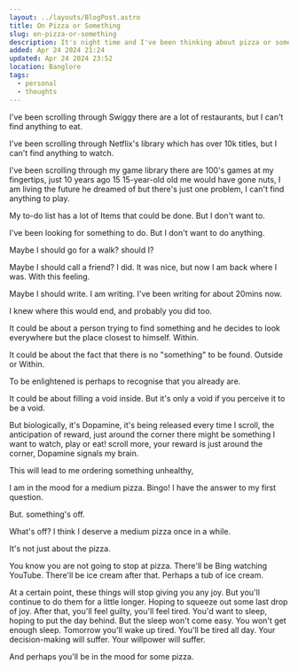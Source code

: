 ```yaml
---
layout: ../layouts/BlogPost.astro
title: On Pizza or Something
slug: on-pizza-or-something
description: It's night time and I've been thinking about pizza or something.
added: Apr 24 2024 21:24
updated: Apr 24 2024 23:52
location: Banglore
tags:
  - personal
  - thoughts
---
```

I've been scrolling through Swiggy there are a lot of restaurants, but I can't find anything to eat. 

I've been scrolling through Netflix's library which has over 10k titles, but I can't find anything to watch.

I've been scrolling through my game library there are 100's games at my fingertips, just 10 years ago 15 15-year-old old me would have gone nuts, I am living the future he dreamed of but there's just one problem, I can't find anything to play.

My to-do list has a lot of Items that could be done. But I don't want to.

I've been looking for something to do. But I don't want to do anything.

Maybe I should go for a walk?
should I? 

Maybe I should call a friend? 
I did. It was nice, but now I am back where I was. With this feeling.

Maybe I should write.
I am writing. I've been writing for about 20mins now. 

I knew where this would end, and probably you did too. 

It could be about a person trying to find something and he decides to look everywhere but the place closest to himself. Within.

It could be about the fact that there is no "something" to be found. Outside or Within. 

To be enlightened is perhaps to recognise that you already are. 

It could be about filling a void inside. But it's only a void if you perceive it to be a void.

But biologically, it's Dopamine, it's being released every time I scroll, the anticipation of reward, just around the corner there might be something I want to watch, play or eat! scroll more, your reward is just around the corner, Dopamine signals my brain.

This will lead to me ordering something unhealthy, 

I am in the mood for a medium pizza. Bingo! I have the answer to my first question.

But. something's off. 

What's off? I think I deserve a medium pizza once in a while. 

It's not just about the pizza. 

You know you are not going to stop at pizza. 
There'll be Bing watching YouTube.
There'll be ice cream after that. 
Perhaps a tub of ice cream.

At a certain point, these things will stop giving you any joy.
But you'll continue to do them for a little longer. 
Hoping to squeeze out some last drop of joy.
After that, you'll feel guilty, you'll feel tired.
You'd want to sleep, hoping to put the day behind.
But the sleep won't come easy. 
You won't get enough sleep.
Tomorrow you'll wake up tired.
You'll be tired all day.
Your decision-making will suffer.
Your willpower will suffer.

And perhaps you'll be in the mood for some pizza.